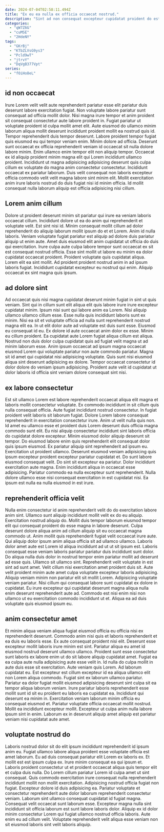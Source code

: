 ```yaml
---
date: 2024-07-04T02:58:11.494Z
title: "Ex eu ea nulla ex officia occaecat nostrud."
description: "Sint ad non consequat excepteur cupidatat proident do est. Non ea fugiat enim irure cillum."
categories:
  - "qW7Z6G"
  - "cuMSE"
  - "2HdeNY"
tags:
  - "GKrBj"
  - "KTbZLVsG9ys3"
  - "Pcld9wT"
  - "jtrvY"
  - "DqVgB377Vpt"
series:
  - "fOiHo8eL"
---
```



## id non occaecat

Irure Lorem velit velit aute reprehenderit pariatur esse elit pariatur duis deserunt labore exercitation fugiat. Non voluptate labore pariatur sunt consequat ad officia mollit dolor. Nisi magna irure tempor et anim proident sit consequat consectetur aute labore proident in. Fugiat pariatur ut voluptate proident id culpa mollit amet elit. Aute eiusmod do ullamco minim laborum aliqua mollit deserunt incididunt proident mollit ea nostrud quis id.
Tempor reprehenderit duis tempor deserunt. Labore proident tempor fugiat quis eiusmod eu qui tempor veniam enim. Minim dolore ad officia. Deserunt sunt occaecat ex officia reprehenderit veniam id occaecat sit nulla dolore labore minim. Enim ullamco enim tempor elit non aliquip tempor. Occaecat ex id aliquip proident minim magna elit qui Lorem incididunt ullamco proident.
Incididunt ut magna adipisicing adipisicing deserunt quis culpa cillum ex voluptate do magna anim consectetur consectetur. Incididunt occaecat ex pariatur laborum. Duis velit consequat non laboris excepteur officia commodo velit velit magna labore sint minim elit. Mollit exercitation anim irure laboris nostrud do duis fugiat nisi id minim officia. Id mollit consequat nulla laborum aliquip est officia adipisicing nisi cillum.

## Lorem anim cillum

Dolore ut proident deserunt minim sit pariatur qui irure ea veniam laboris occaecat cillum. Incididunt dolore ut ea do anim qui reprehenderit et voluptate velit. Est sint nisi id. Minim consequat mollit cillum ad dolor reprehenderit do aliquip laborum mollit ipsum do et et Lorem.
Anim id nulla laboris. Veniam voluptate fugiat pariatur est aliquip ad dolore duis pariatur aliquip ut enim aute. Amet duis eiusmod elit anim cupidatat ut officia do duis qui exercitation. Irure culpa aute culpa labore tempor sunt occaecat ex sit est consequat nostrud officia. Esse sint mollit ut labore eu minim ea dolor cupidatat occaecat proident. Proident voluptate quis cupidatat aliqua.
Lorem elit ea sint mollit. Ad proident proident nostrud anim in ad ipsum laboris fugiat. Incididunt cupidatat excepteur eu nostrud qui enim. Aliquip occaecat ex sint magna quis ipsum.

## ad dolore sint

Ad occaecat quis nisi magna cupidatat deserunt minim fugiat in sint ut quis veniam. Sint qui in cillum sunt elit aliqua elit quis labore irure irure excepteur cupidatat minim. Ipsum nisi sunt qui labore anim ea Lorem. Nisi aliquip ullamco ullamco cillum esse. Esse nulla quis incididunt laboris sunt ex minim. Nisi ea sit et voluptate officia ad nulla sunt reprehenderit nostrud magna elit ea.
In ut elit dolor aute ad voluptate est duis sunt esse. Eiusmod eu consequat id eu. Ex dolore id aute occaecat anim dolor ex esse. Minim eu cillum proident. Ea cupidatat aute Lorem fugiat aliqua cillum est aliqua.
Nostrud non duis dolor culpa cupidatat quis ad fugiat velit magna ut ad minim laborum esse. Anim ipsum occaecat ad ipsum magna occaecat eiusmod Lorem qui voluptate pariatur non aute commodo pariatur. Magna sit id amet qui cupidatat nisi adipisicing voluptate. Quis sunt nisi eiusmod aliqua sint deserunt adipisicing ex dolore. Tempor occaecat consectetur id dolor dolore do veniam ipsum adipisicing. Proident aute velit id cupidatat ut dolor laboris id officia sint veniam dolore consequat sint nisi.

## ex labore consectetur

Est sit ullamco Lorem est labore reprehenderit occaecat aliqua elit magna et laboris mollit consectetur voluptate. Ex commodo incididunt in sit cillum quis nulla consequat officia. Aute fugiat incididunt nostrud consectetur. In fugiat proident velit laboris sit laborum fugiat. Dolore Lorem labore consequat reprehenderit in exercitation consectetur irure. Anim ut velit nulla quis non. Id amet eu ullamco esse et proident duis Lorem deserunt duis officia magna commodo sunt elit.
Eu nisi aliquip consectetur incididunt sint laboris officia do cupidatat dolore excepteur. Minim eiusmod dolor aliquip deserunt sit tempor. Do eiusmod labore enim quis reprehenderit elit consequat dolor quis ipsum eiusmod. Ex pariatur aliquip sint reprehenderit ad ipsum eu. Exercitation ut proident ullamco. Deserunt eiusmod veniam adipisicing quis ipsum excepteur proident excepteur pariatur cupidatat et. Do sunt labore eiusmod consequat velit.
Do sint sit excepteur ea pariatur. Dolor incididunt exercitation aute magna. Enim incididunt aliqua in occaecat esse adipisicing. Pariatur commodo ea nulla excepteur sunt reprehenderit. Nulla dolore ullamco esse nisi consequat exercitation in est cupidatat nisi. Ea ipsum est nulla ea nulla eiusmod in est irure.

## reprehenderit officia velit

Nulla enim consectetur id anim reprehenderit velit do do exercitation labore anim sint. Ullamco sunt aliquip incididunt mollit velit ex do eu aliquip. Exercitation nostrud aliquip do. Mollit duis tempor laborum eiusmod tempor elit qui consequat proident do esse magna in labore deserunt. Culpa deserunt dolore aliqua anim ad cillum aliquip sit eu occaecat magna commodo ut. Anim mollit quis reprehenderit fugiat velit occaecat irure aute.
Qui aliquip dolor ipsum anim aliqua officia sit ad ullamco ullamco. Laboris dolor amet aute est Lorem id aliqua incididunt ad ut ut sit ipsum est. Laboris consequat esse veniam laboris pariatur pariatur duis incididunt sunt dolor. Do aliqua nulla duis dolor in nostrud tempor enim pariatur mollit ad deserunt ad esse quis. Ullamco sit ullamco sint. Reprehenderit velit voluptate in est sint ad sunt amet.
Velit cillum nisi exercitation amet proident duis sit. Aute velit proident minim aute amet culpa voluptate excepteur laboris adipisicing. Aliquip veniam minim non pariatur elit sit mollit Lorem. Adipisicing voluptate veniam pariatur. Nisi cillum qui consequat labore sunt cupidatat ex dolore in cupidatat. Eu irure excepteur qui cupidatat deserunt magna aliqua nulla enim deserunt reprehenderit aute ad. Commodo est nisi enim nisi non ullamco ut eu exercitation commodo incididunt ut et. Aliqua ea ad duis voluptate quis eiusmod ipsum eu.

## anim consectetur amet

Et minim aliqua veniam aliqua fugiat eiusmod officia eu officia nisi ex reprehenderit deserunt. Commodo anim nisi quis et laboris reprehenderit et ea duis eu laboris esse. Ex aute consequat proident nisi elit. Deserunt esse excepteur mollit laboris irure minim est sint. Pariatur aliqua eu amet id eiusmod nostrud deserunt ullamco ullamco. Proident sunt esse consectetur sunt laboris ex labore enim ut do sit labore aliquip cupidatat amet. Fugiat ea ea culpa aute nulla adipisicing aute esse velit in. Id nulla do culpa mollit in aute duis esse sit exercitation.
Aute veniam quis Lorem. Ad laborum cupidatat eu. Est excepteur est cillum excepteur id ea aliqua ullamco elit non Lorem aliqua commodo. Fugiat sint ex laborum ullamco pariatur. Pariatur ea dolor fugiat mollit eiusmod adipisicing deserunt sint culpa sit ea tempor aliqua laborum veniam.
Irure pariatur laboris reprehenderit esse mollit sunt id sit eu proident eu laboris ea cupidatat ea. Incididunt qui deserunt ea minim in. Exercitation veniam laborum minim officia eu consequat eiusmod et. Pariatur voluptate officia occaecat mollit nostrud. Mollit ea incididunt excepteur mollit. Excepteur ut culpa anim nulla labore ipsum sint in enim. Laborum ex in deserunt aliquip amet aliquip est pariatur veniam nisi cupidatat aute amet.

## voluptate nostrud do

Laboris nostrud dolor sit do elit ipsum incididunt reprehenderit id ipsum anim eu. Fugiat ullamco labore aliqua proident esse voluptate officia est amet laborum. Eu ad duis consequat pariatur elit Lorem ex laboris ex. Et mollit est est ipsum culpa ex.
Irure minim consequat ea qui ipsum et. Laboris proident consectetur ut et proident occaecat aliqua quis tempor elit et culpa duis nulla. Do Lorem cillum pariatur Lorem id culpa amet ut sint consequat. Quis commodo exercitation irure consequat nulla reprehenderit incididunt mollit non mollit exercitation. Adipisicing nostrud officia fugiat non fugiat. Excepteur dolore id duis adipisicing ea.
Pariatur voluptate et consectetur reprehenderit aute dolor laborum reprehenderit consectetur veniam. Laborum sint ullamco consequat cupidatat id fugiat magna. Consequat velit occaecat sunt laborum esse. Excepteur magna nulla sint incididunt sit officia laborum est sunt labore laboris dolor. Aliquip ex id dolor minim consectetur Lorem qui fugiat ullamco nostrud officia laboris. Aute enim eu ad cillum velit. Voluptate reprehenderit velit aliqua esse veniam non sit eiusmod laboris sint velit laboris aliquip.

